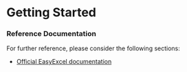 # Getting Started

### Reference Documentation
For further reference, please consider the following sections:

* [Official EasyExcel documentation](https://easyexcel.opensource.alibaba.com/docs/current/)
